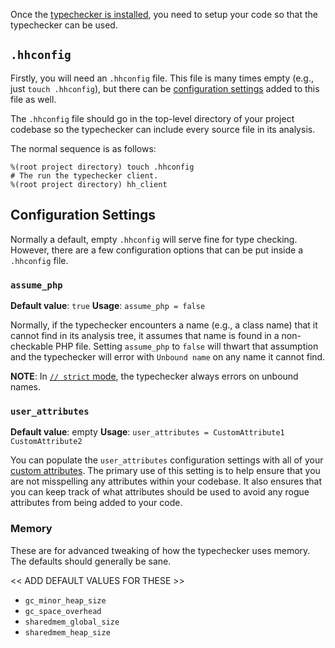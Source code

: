 Once the [typechecker is installed](install.md), you need to setup your code so that the typechecker can be used.

## `.hhconfig`

Firstly, you will need an `.hhconfig` file. This file is many times empty (e.g., just `touch .hhconfig`), but there can be [configuration settings](#configuration-settings) added to this file as well.

The `.hhconfig` file should go in the top-level directory of your project codebase so the typechecker can include every source file in its analysis.

The normal sequence is as follows:

```
%(root project directory) touch .hhconfig
# The run the typechecker client.
%(root project directory) hh_client
```

## Configuration Settings

Normally a default, empty `.hhconfig` will serve fine for type checking. However, there are a few configuration options that can be put inside a `.hhconfig` file.

### `assume_php`

**Default value**: `true`
**Usage**: `assume_php = false`

Normally, if the typechecker encounters a name (e.g., a class name) that it cannot find in its analysis tree, it assumes that name is found in a non-checkable PHP file. Setting `assume_php` to `false` will thwart that assumption and the typechecker will error with `Unbound name` on any name it cannot find.

**NOTE**: In [`// strict` mode](modes.md#strict-mode), the typechecker always errors on unbound names.

### `user_attributes`

**Default value**: empty
**Usage**: `user_attributes = CustomAttribute1 CustomAttribute2`

You can populate the `user_attributes` configuration settings with all of your [custom attributes](../attributes/intro.md). The primary use of this setting is to help ensure that you are not misspelling any attributes within your codebase. It also ensures that you can keep track of what attributes should be used to avoid any rogue attributes from being added to your code.


### Memory

These are for advanced tweaking of how the typechecker uses memory. The defaults should generally be sane.

<< ADD DEFAULT VALUES FOR THESE >>

- `gc_minor_heap_size`
- `gc_space_overhead`
- `sharedmem_global_size`
- `sharedmem_heap_size`
